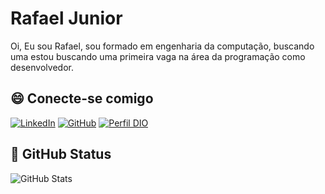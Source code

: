# Rafael Junior
Oi, Eu sou Rafael, sou formado em engenharia da computação, buscando uma estou buscando uma primeira vaga na área da programação como desenvolvedor.
## 😄 Conecte-se comigo 
[![LinkedIn](https://img.shields.io/badge/LinkedIn-0077B5?style=for-the-badge&logo=linkedin&logoColor=white)](https://www.linkedin.com/in/rafael-jr99/) 
[![GitHub](https://img.shields.io/badge/GitHub-100000?style=for-the-badge&logo=github&logoColor=white)](https://github.com/rafa-jr)
[![Perfil DIO](https://img.shields.io/badge/-Perfil%20DIO-0A66C2?style=for-the-badge)](https://www.dio.me/users/rafacarneirojr)

## 📌 GitHub Status
![GitHub Stats](https://github-readme-stats.vercel.app/api?username=rafa-jr&theme=transparent&bg_color=000&border_color=9400D3&show_icons=true&icon_color=9400D3&title_color=9400D3&text_color=fff)
